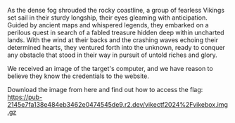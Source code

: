 As the dense fog shrouded the rocky coastline, a group of fearless Vikings set sail in their sturdy longship, their eyes gleaming with anticipation. Guided by ancient maps and whispered legends, they embarked on a perilous quest in search of a fabled treasure hidden deep within uncharted lands. With the wind at their backs and the crashing waves echoing their determined hearts, they ventured forth into the unknown, ready to conquer any obstacle that stood in their way in pursuit of untold riches and glory.

We received an image of the target's computer, and we have reason to believe they know the credentials to the website.

Download the image from here and find out how to access the flag: https://pub-2145e7fa138e484eb3462e0474545de9.r2.dev/vikectf2024%2Fvikebox.img.gz

